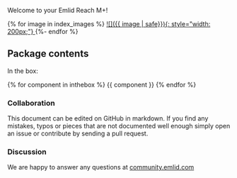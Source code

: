 Welcome to your Emlid Reach M+!


{% for image in index_images %}
[![]({{ image | safe}}){: style="width: 200px;"} ](quickstart.md)
{%- endfor %}
## Package contents

In the box:

{% for component in inthebox %}
{{ component }}
{% endfor %}
### Collaboration

This document can be edited on GitHub in markdown. If you find any mistakes, typos or  pieces that are not documented well enough simply open an issue or contribute by sending a pull request.

### Discussion

We are happy to answer any questions at [community.emlid.com](http://community.emlid.com)
